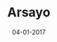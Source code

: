 ---
layout: project
title: 'Arsayo'
caption: Sac à dos vegan fabriqué en France
description: >
  (En cours de construction)
date: '04-01-2017'
image: 
  path: /assets/img/prowork/cover-logo-arsayo.jpg
  srcset: 
    1920w: /assets/img/prowork/cover-logo-arsayo.jpg
    960w:  /assets/img/prowork/cover-logo-arsayo@0,5x.jpg
    480w:  /assets/img/prowork/cover-logo-arsayo@0,25x.jpg

links:
  - title: Voir le site officiel d'Arsayo
    url: https://arsayo.com/
sitemap: false

---